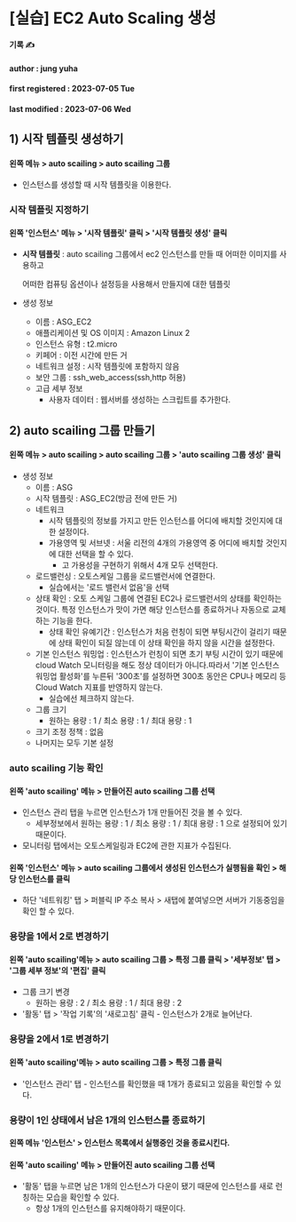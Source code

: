# \[실습] EC2 Auto Scaling 생성

**기록 ✍️**

#### author : jung yuha

#### first registered : 2023-07-05 Tue

#### last modified : 2023-07-06 Wed

## 1) 시작 템플릿 생성하기

#### 왼쪽 메뉴 > auto scailing > auto scailing 그룹

* 인스턴스를 생성할 때 시작 템플릿을 이용한다.

### 시작 템플릿 지정하기

#### 왼쪽 '인스턴스' 메뉴 > '시작 템플릿' 클릭 > '시작 템플릿 생성' 클릭

*   **시작 템플릿** : auto scailing 그룹에서 ec2 인스턴스를 만들 때 어떠한 이미지를 사용하고

    어떠한 컴퓨팅 옵션이나 설정등을 사용해서 만들지에 대한 템플릿
* 생성 정보
  * 이름 : ASG\_EC2
  * 애플리케이션 및 OS 이미지 : Amazon Linux 2
  * 인스턴스 유형 : t2.micro
  * 키페어 : 이전 시간에 만든 거
  * 네트워크 설정 : 시작 템플릿에 포함하지 않음
  * 보안 그룹 : ssh\_web\_access(ssh,http 허용)
  * 고급 세부 정보
    * 사용자 데이터 : 웹서버를 생성하는 스크립트를 추가한다.

## 2) auto scailing 그룹 만들기

#### 왼쪽 메뉴 > auto scailing > auto scailing 그룹 > 'auto scailing 그룹 생성' 클릭

* 생성 정보
  * 이름 : ASG
  * 시작 템플릿 : ASG\_EC2(방금 전에 만든 거)
  * 네트워크
    * 시작 템플릿의 정보를 가지고 만든 인스턴스를 어디에 배치할 것인지에 대한 설정이다.
    * 가용영역 및 서브넷 : 서울 리전의 4개의 가용영역 중 어디에 배치할 것인지에 대한 선택을 할 수 있다.
      * 고 가용성을 구현하기 위해서 4개 모두 선택한다.
  * 로드밸런싱 : 오토스케일 그룹을 로드밸런서에 연결한다.
    * 실습에서는 '로드 밸런서 없음'을 선택
  * 상태 확인 : 오토 스케일 그룹에 연결된 EC2나 로드밸런서의 상태를 확인하는 것이다. 특정 인스턴스가 맛이 가면 해당 인스턴스를 종료하거나 자동으로 교체하는 기능을 한다.
    * 상태 확인 유예기간 : 인스턴스가 처음 런칭이 되면 부팅시간이 걸리기 때문에 상태 확인이 되질 않는데 이 상태 확인을 하지 않을 시간을 설정한다.
  * 기본 인스턴스 워밍업 : 인스턴스가 런칭이 되면 초기 부팅 시간이 있기 때문에 cloud Watch 모니터링을 해도 정상 데이터가 아니다.따라서 '기본 인스턴스 워밍업 활성화'를 누른뒤 '300초'를 설정하면 300초 동안은 CPU나 메모리 등 Cloud Watch 지표를 반영하지 않는다.
    * 실습에선 체크하지 않는다.
  * 그룹 크기
    * 원하는 용량 : 1 / 최소 용량 : 1 / 최대 용량 : 1
  * 크기 조정 정책 : 없음
  * 나머지는 모두 기본 설정

### auto scailing 기능 확인

#### 왼쪽  'auto scailing' 메뉴 > 만들어진 auto scailing 그룹 선택

* 인스턴스 관리 탭을 누르면 인스턴스가 1개 만들어진 것을 볼 수 있다.
  * 세부정보에서 원하는 용량 : 1 / 최소 용량 : 1 / 최대 용량 : 1 으로 설정되어 있기 때문이다.
* 모니터링 탭에서는 오토스케일링과 EC2에 관한 지표가 수집된다.

#### 왼쪽  '인스턴스' 메뉴 > auto scailing 그룹에서 생성된 인스턴스가 실행됨을 확인 > 해당 인스턴스를 클릭

* 하단 '네트워킹' 탭 > 퍼블릭 IP 주소 복사 > 새탭에 붙여넣으면 서버가 기동중임을 확인 할 수 있다.

### 용량을 1에서 2로 변경하기

#### 왼쪽 'auto scailing'메뉴 > auto scailing 그룹 > 특정 그룹 클릭 > '세부정보' 탭 > '그룹 세부 정보'의 '편집' 클릭

* 그룹 크기 변경
  * 원하는 용량 : 2 / 최소 용량 : 1 / 최대 용량 : 2
* '활동' 탭 > '작업 기록'의 '새로고침' 클릭 - 인스턴스가 2개로 늘어난다.

### 용량을 2에서 1로 변경하기

#### 왼쪽 'auto scailing'메뉴 > auto scailing 그룹 > 특정 그룹 클릭

* '인스턴스 관리' 탭 - 인스턴스를 확인했을 때 1개가 종료되고 있음을 확인할 수 있다.

### 용량이 1인 상태에서 남은 1개의 인스턴스를 종료하기

#### 왼쪽 메뉴 '인스턴스' > 인스턴스 목록에서 실행중인 것을 종료시킨다.

#### 왼쪽 'auto scailing' 메뉴 > 만들어진 auto scailing 그룹 선택

* '활동' 탭을 누르면 남은 1개의 인스턴스가 다운이 됐기 때문에 인스턴스를 새로 런칭하는 모습을 확인할 수 있다.
  * 항상 1개의 인스턴스를 유지해야하기 때문이다.
